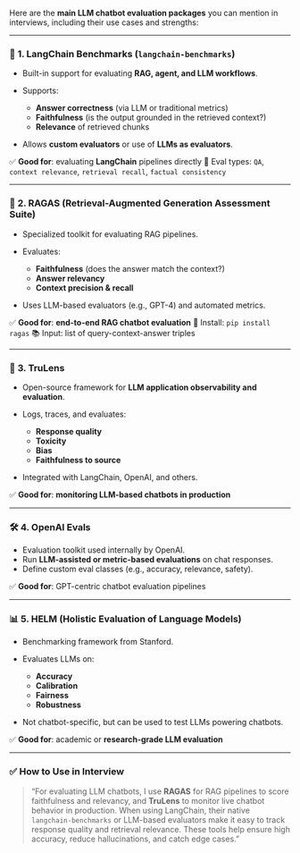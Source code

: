 Here are the **main LLM chatbot evaluation packages** you can mention in interviews, including their use cases and strengths:

---

### 🧪 **1. LangChain Benchmarks (`langchain-benchmarks`)**

* Built-in support for evaluating **RAG, agent, and LLM workflows**.
* Supports:

  * **Answer correctness** (via LLM or traditional metrics)
  * **Faithfulness** (is the output grounded in the retrieved context?)
  * **Relevance** of retrieved chunks
* Allows **custom evaluators** or use of **LLMs as evaluators**.

✅ **Good for**: evaluating **LangChain** pipelines directly
🔧 Eval types: `QA`, `context relevance`, `retrieval recall`, `factual consistency`

---

### 📏 **2. RAGAS (Retrieval-Augmented Generation Assessment Suite)**

* Specialized toolkit for evaluating RAG pipelines.
* Evaluates:

  * **Faithfulness** (does the answer match the context?)
  * **Answer relevancy**
  * **Context precision & recall**
* Uses LLM-based evaluators (e.g., GPT-4) and automated metrics.

✅ **Good for**: **end-to-end RAG chatbot evaluation**
🔧 Install: `pip install ragas`
📚 Input: list of query-context-answer triples

---

### 📘 **3. TruLens**

* Open-source framework for **LLM application observability and evaluation**.
* Logs, traces, and evaluates:

  * **Response quality**
  * **Toxicity**
  * **Bias**
  * **Faithfulness to source**
* Integrated with LangChain, OpenAI, and others.

✅ **Good for**: **monitoring LLM-based chatbots in production**

---

### 🛠 **4. OpenAI Evals**

* Evaluation toolkit used internally by OpenAI.
* Run **LLM-assisted or metric-based evaluations** on chat responses.
* Define custom eval classes (e.g., accuracy, relevance, safety).

✅ **Good for**: GPT-centric chatbot evaluation pipelines

---

### 📊 **5. HELM (Holistic Evaluation of Language Models)**

* Benchmarking framework from Stanford.
* Evaluates LLMs on:

  * **Accuracy**
  * **Calibration**
  * **Fairness**
  * **Robustness**
* Not chatbot-specific, but can be used to test LLMs powering chatbots.

✅ **Good for**: academic or **research-grade LLM evaluation**

---

### ✅ **How to Use in Interview**

> “For evaluating LLM chatbots, I use **RAGAS** for RAG pipelines to score faithfulness and relevancy, and **TruLens** to monitor live chatbot behavior in production. When using LangChain, their native `langchain-benchmarks` or LLM-based evaluators make it easy to track response quality and retrieval relevance. These tools help ensure high accuracy, reduce hallucinations, and catch edge cases.”


